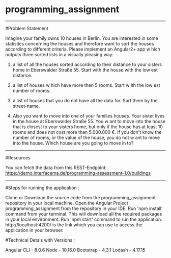 # programming_assignment

-----------------------------------------------------------------------------------------------------------------------

#Problem Statement 

Imagine your family owns 10 houses in Berlin. You are interested in some statistics concerning the houses and therefore want to
sort the houses according to different criteria.
Please implement an Angular2+ app w hich outputs three sorted lists in a visually pleasing way:
1) a list of all the houses sorted according to their distance to your sisters home in Eberswalder Straße 55. Start with the house
with the low est distance.

2) a list of houses w hich have more then 5 rooms. Start w ith the low est number of rooms.

3) a list of houses that you do not have all the data for. Sort them by the street-name.

4) Also you want to move into one of your families houses. Your sister lives in the house at Eberswalder Straße 55. You w ant to
move into the house that is closest to your sisters home, but only if the house has at least 10 rooms and does not cost more than
5.000.000 €. If you don't know the number of rooms, or the value of the house, you do not w ant to move into the house. Which
house are you going to move in to?

-----------------------------------------------------------------------------------------------------------------------

#Resources

You can fetch the data from this REST-Endpoint: https://demo.interfacema.de/programming-assessment-1.0/buildings
  
-----------------------------------------------------------------------------------------------------------------------
  
  
#Steps for running the application :

Clone or Download the source code from the programming_assignment repository in your local machine.
Open the Angular Project programming_assignment from the repository in your IDE.
Run 'npm install' command from your terminal. This will download all the required packages in your local environment.
Run 'npm start' command to run the application.
http://localhost:4200/ is the link which you can use to access the application in your browser.

#Technical Detals with Versions :

Angular CLI - 8.0.6
Node - 10.16.0
Bootstrap - 4.3.1
Lodash - 4.17.15

